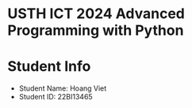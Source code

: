 USTH ICT 2024 Advanced Programming with Python
=====================================================

Student Info
=========================

* Student Name:  Hoang Viet
* Student ID: 22BI13465